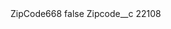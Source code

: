 <?xml version="1.0" encoding="UTF-8"?>
<CustomMetadata xmlns="http://soap.sforce.com/2006/04/metadata" xmlns:xsi="http://www.w3.org/2001/XMLSchema-instance" xmlns:xsd="http://www.w3.org/2001/XMLSchema">
    <label>ZipCode668</label>
    <protected>false</protected>
    <values>
        <field>Zipcode__c</field>
        <value xsi:type="xsd:string">22108</value>
    </values>
</CustomMetadata>
